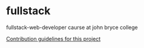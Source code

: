 # fullstack
fullstack-web-developer caurse at john bryce college


[Contribution guidelines for this project](docs/project)
